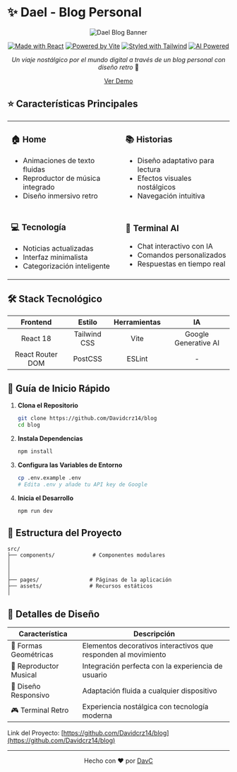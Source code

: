 # ✨ Dael - Blog Personal

<div align="center">

![Dael Blog Banner](/path/to/banner.png)

[![Made with React](https://img.shields.io/badge/Made_with-React-61DAFB?style=for-the-badge&logo=react&logoColor=white)](https://reactjs.org/)
[![Powered by Vite](https://img.shields.io/badge/Powered_by-Vite-646CFF?style=for-the-badge&logo=vite&logoColor=white)](https://vitejs.dev/)
[![Styled with Tailwind](https://img.shields.io/badge/Styled_with-Tailwind-38B2AC?style=for-the-badge&logo=tailwind-css&logoColor=white)](https://tailwindcss.com/)
[![AI Powered](https://img.shields.io/badge/AI-Powered-4285F4?style=for-the-badge&logo=google&logoColor=white)](https://ai.google.dev/)

_Un viaje nostálgico por el mundo digital a través de un blog personal con diseño retro_ 🚀

[Ver Demo](https://davcblog.vercel.app/)

</div>

## ⭐ Características Principales

<table>
<tr>
<td>

### 🏠 Home

- Animaciones de texto fluidas
- Reproductor de música integrado
- Diseño inmersivo retro

</td>
<td>

### 📚 Historias

- Diseño adaptativo para lectura
- Efectos visuales nostálgicos
- Navegación intuitiva

</td>
</tr>
<tr>
<td>

### 💻 Tecnología

- Noticias actualizadas
- Interfaz minimalista
- Categorización inteligente

</td>
<td>

### 🤖 Terminal AI

- Chat interactivo con IA
- Comandos personalizados
- Respuestas en tiempo real

</td>
</tr>
</table>

## 🛠️ Stack Tecnológico

<div align="center">

|     Frontend     |    Estilo    | Herramientas |          IA          |
| :--------------: | :----------: | :----------: | :------------------: |
|     React 18     | Tailwind CSS |     Vite     | Google Generative AI |
| React Router DOM |   PostCSS    |    ESLint    |          -           |

</div>

## 🚀 Guía de Inicio Rápido

1. **Clona el Repositorio**

   ```bash
   git clone https://github.com/Davidcrz14/blog
   cd blog
   ```

2. **Instala Dependencias**

   ```bash
   npm install
   ```

3. **Configura las Variables de Entorno**

   ```bash
   cp .env.example .env
   # Edita .env y añade tu API key de Google
   ```

4. **Inicia el Desarrollo**
   ```bash
   npm run dev
   ```

## 📂 Estructura del Proyecto

```tree
src/
├── components/            # Componentes modulares
│
│
│
├── pages/                # Páginas de la aplicación
├── assets/               # Recursos estáticos
│

```

## 🎨 Detalles de Diseño

<div align="center">

| Característica         | Descripción                                                    |
| ---------------------- | -------------------------------------------------------------- |
| 🌟 Formas Geométricas  | Elementos decorativos interactivos que responden al movimiento |
| 🎵 Reproductor Musical | Integración perfecta con la experiencia de usuario             |
| 📱 Diseño Responsivo   | Adaptación fluida a cualquier dispositivo                      |
| 🎮 Terminal Retro      | Experiencia nostálgica con tecnología moderna                  |

</div>

Link del Proyecto: [https://github.com/Davidcrz14/blog](https://github.com/Davidcrz14/blog)

---

<div align="center">

Hecho con ❤️ por [DavC](https://github.com/Davidcrz14)

</div>
